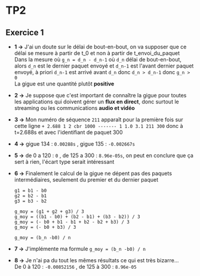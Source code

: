 # TP2

## Exercice 1

- **1 ->** J'ai un doute sur le délai de bout-en-bout, on va supposer que ce délai se mesure à partir de t_0 et non à partir de t_envoi_du_paquet  
Dans la mesure où `g_n = d_n - d_n-1` où `d_n` délai de bout-en-bout, alors `d_n` est le dernier paquet envoyé et `d_n-1` est l'avant dernier paquet envoyé, à priori `d_n-1` est arrivé avant `d_n` donc `d_n > d_n-1` donc `g_n > 0`  
La gigue est une quantité plutôt **positive**

- **2 ->** Je suppose que c'est important de connaître la gigue pour toutes les applications qui doivent gérer un **flux en direct**, donc surtout le streaming ou les communications **audio et vidéo**

- **3 ->** Mon numéro de séquence `211` apparaît pour la première fois sur cette ligne `+ 2.688 1 2 cbr 1000 ------- 1 1.0 3.1 211 300` donc à t=2.688s et avec l'identifiant de paquet 300

- **4 ->** gigue 134 : `0.00288s` , gigue 135 : `-0.002667s`

- **5 ->** de 0 a 120 : `0` , de 125 a 300 : `8.96e-05s`, on peut en conclure que ça sert à rien, l'écart type serait intéressant

- **6 ->** Finalement le calcul de la gigue ne dépent pas des paquets intermédiaires, seulement du premier et du dernier paquet

  ```text
  g1 = b1 - b0
  g2 = b2 - b1
  g3 = b3 - b2

  g_moy = (g1 + g2 + g3) / 3
  g_moy = ((b1 - b0) + (b2 - b1) + (b3 - b2)) / 3
  g_moy = (- b0 + b1 - b1 + b2 - b2 + b3) / 3
  g_moy = (- b0 + b3) / 3

  g_moy = (b_n -b0) / n
  ```

- **7 ->** J'implémente ma formule `g_moy = (b_n -b0) / n`

- **8 ->** Je n'ai pa du tout les mêmes résultats ce qui est très bizarre...  
De 0 à 120 : `-0.00852156` , de 125 à 300 : `8.96e-05`
